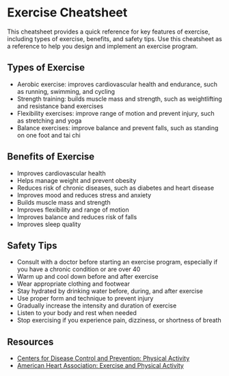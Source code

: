 # Exercise Cheatsheet

This cheatsheet provides a quick reference for key features of exercise, including types of exercise, benefits, and safety tips. Use this cheatsheet as a reference to help you design and implement an exercise program.

## Types of Exercise
- Aerobic exercise: improves cardiovascular health and endurance, such as running, swimming, and cycling
- Strength training: builds muscle mass and strength, such as weightlifting and resistance band exercises
- Flexibility exercises: improve range of motion and prevent injury, such as stretching and yoga
- Balance exercises: improve balance and prevent falls, such as standing on one foot and tai chi

## Benefits of Exercise
- Improves cardiovascular health
- Helps manage weight and prevent obesity
- Reduces risk of chronic diseases, such as diabetes and heart disease
- Improves mood and reduces stress and anxiety
- Builds muscle mass and strength
- Improves flexibility and range of motion
- Improves balance and reduces risk of falls
- Improves sleep quality

## Safety Tips
- Consult with a doctor before starting an exercise program, especially if you have a chronic condition or are over 40
- Warm up and cool down before and after exercise
- Wear appropriate clothing and footwear
- Stay hydrated by drinking water before, during, and after exercise
- Use proper form and technique to prevent injury
- Gradually increase the intensity and duration of exercise
- Listen to your body and rest when needed
- Stop exercising if you experience pain, dizziness, or shortness of breath

## Resources
- [Centers for Disease Control and Prevention: Physical Activity](https://www.cdc.gov/physicalactivity/index.html)
- [American Heart Association: Exercise and Physical Activity](https://www.heart.org/en/healthy-living/fitness)